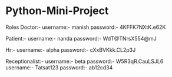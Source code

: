 # Python-Mini-Project

Roles
Doctor:-
username:- manish
password:- 4KFFK7NXtK.e62K

Patient:-
username:- nanda
password:- WdT@TNrsX554@mJ

Hr:-
username:- alpha
password:- cXxBVKkk.CL2p3J

Receptionalist:-
username:- beta
password:- W5R3qR.CauLSJL6
username:- Tatsat123
password:- ab12cd34
